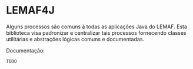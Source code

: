 # LEMAF4J

Alguns processos são comuns à todas as aplicações Java do LEMAF.
Esta biblioteca visa padronizar e centralizar tais processos fornecendo classes utilitárias
e abstrações lógicas comuns e documentadas.

Documentação: 

`TODO`